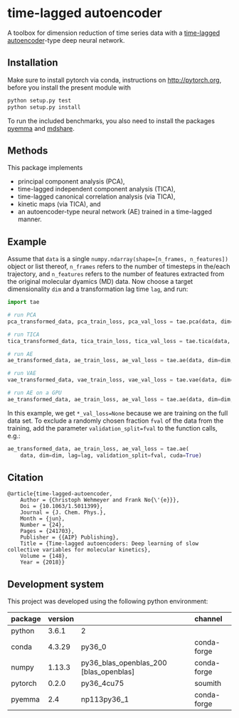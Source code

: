 # time-lagged autoencoder

A toolbox for dimension reduction of time series data with a [time-lagged autoencoder](https://arxiv.org/abs/1710.11239)-type deep neural network.

## Installation
Make sure to install pytorch via conda, instructions on http://pytorch.org, before you install the present module with

```bash
python setup.py test
python setup.py install
```

To run the included benchmarks, you also need to install the packages [pyemma](https://github.com/markovmodel/pyemma) and [mdshare](https://github.com/markovmodel/mdshare).

## Methods
This package implements
- principal component analysis (PCA),
- time-lagged independent component analysis (TICA),
- time-lagged canonical correlation analysis (via TICA),
- kinetic maps (via TICA), and
- an autoencoder-type neural network (AE) trained in a time-lagged manner.

## Example
Assume that `data` is a single `numpy.ndarray(shape=[n_frames, n_features])` object or list thereof, `n_frames` refers to the number of timesteps in the/each trajectory, and `n_features` refers to the number of features extracted from the original molecular dyamics (MD) data. Now choose a target dimensionality `dim` and a transformation lag time `lag`, and run:

```python
import tae

# run PCA
pca_transformed_data, pca_train_loss, pca_val_loss = tae.pca(data, dim=dim)

# run TICA
tica_transformed_data, tica_train_loss, tica_val_loss = tae.tica(data, dim=dim, lag=lag)

# run AE
ae_transformed_data, ae_train_loss, ae_val_loss = tae.ae(data, dim=dim, lag=lag)

# run VAE
vae_transformed_data, vae_train_loss, vae_val_loss = tae.vae(data, dim=dim, lag=lag)

# run AE on a GPU
ae_transformed_data, ae_train_loss, ae_val_loss = tae.ae(data, dim=dim, lag=lag, cuda=True)
```

In this example, we get `*_val_loss=None` because we are training on the full data set. To exclude a randomly chosen fraction `fval` of the data from the training, add the parameter `validation_split=fval` to the function calls, e.g.:

```python
ae_transformed_data, ae_train_loss, ae_val_loss = tae.ae(
    data, dim=dim, lag=lag, validation_split=fval, cuda=True)
```

## Citation
```
@article{time-lagged-autoencoder,
	Author = {Christoph Wehmeyer and Frank No{\'{e}}},
	Doi = {10.1063/1.5011399},
	Journal = {J. Chem. Phys.},
	Month = {jun},
	Number = {24},
	Pages = {241703},
	Publisher = {{AIP} Publishing},
	Title = {Time-lagged autoencoders: Deep learning of slow collective variables for molecular kinetics},
	Volume = {148},
	Year = {2018}}
```

## Development system
This project was developed using the following python environment:

| package | version | | channel |
|:---|:---|:---|:---|
| python | 3.6.1 | 2 | |
| conda | 4.3.29 | py36_0 | conda-forge |
| numpy | 1.13.3 | py36_blas_openblas_200 [blas_openblas] | conda-forge |
| pytorch | 0.2.0 | py36_4cu75 | soumith |
| pyemma | 2.4 | np113py36_1 | conda-forge |
